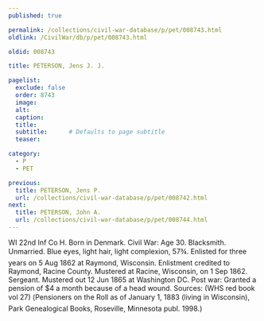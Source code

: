 ```yaml
---
published: true

permalink: /collections/civil-war-database/p/pet/008743.html
oldlink: /CivilWar/db/p/pet/008743.html

oldid: 008743

title: PETERSON, Jens J. J.

pagelist:
  exclude: false
  order: 8743
  image: 
  alt:
  caption:
  title:
  subtitle:      # Defaults to page subtitle
  teaser:

category: 
  - P 
  - PET

previous:
  title: PETERSON, Jens P.
  url: /collections/civil-war-database/p/pet/008742.html  
next:
  title: PETERSON, John A.
  url: /collections/civil-war-database/p/pet/008744.html   
---
```

WI 22nd Inf Co H. Born in Denmark. Civil War: Age 30. Blacksmith. Unmarried. Blue eyes, light hair, light complexion, 5&#146;7&frac34;&#148;. Enlisted for three years on 5 Aug 1862 at Raymond, Wisconsin. Enlistment credited to Raymond, Racine County. Mustered at Racine, Wisconsin, on 1 Sep 1862. Sergeant. Mustered out 12 Jun 1865 at Washington DC. Post war: Granted a pension of $4 a month because of a head wound. Sources: (WHS red book vol 27) (&#147;Pensioners on the Roll as of January 1, 1883 (living in Wisconsin)&#148;, Park Genealogical Books, Roseville, Minnesota publ. 1998.)